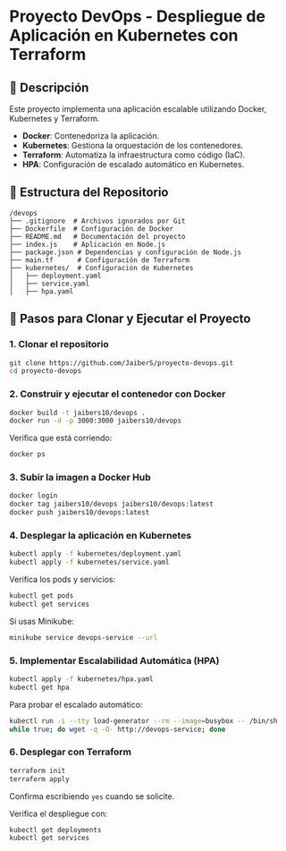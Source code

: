 # Proyecto DevOps - Despliegue de Aplicación en Kubernetes con Terraform

## 📌 Descripción
Este proyecto implementa una aplicación escalable utilizando Docker, Kubernetes y Terraform. 

- **Docker**: Contenedoriza la aplicación.
- **Kubernetes**: Gestiona la orquestación de los contenedores.
- **Terraform**: Automatiza la infraestructura como código (IaC).
- **HPA**: Configuración de escalado automático en Kubernetes.

## 📂 Estructura del Repositorio

```
/devops
├── .gitignore  # Archivos ignorados por Git
├── Dockerfile  # Configuración de Docker
├── README.md   # Documentación del proyecto
├── index.js    # Aplicación en Node.js
├── package.json # Dependencias y configuración de Node.js
├── main.tf      # Configuración de Terraform
├── kubernetes/  # Configuración de Kubernetes
│   ├── deployment.yaml
│   ├── service.yaml
│   ├── hpa.yaml
```

## 🚀 Pasos para Clonar y Ejecutar el Proyecto

### **1. Clonar el repositorio**
```bash
git clone https://github.com/JaiberS/proyecto-devops.git
cd proyecto-devops
```

### **2. Construir y ejecutar el contenedor con Docker**
```bash
docker build -t jaibers10/devops .
docker run -d -p 3000:3000 jaibers10/devops
```
Verifica que está corriendo:
```bash
docker ps
```

### **3. Subir la imagen a Docker Hub**
```bash
docker login
docker tag jaibers10/devops jaibers10/devops:latest
docker push jaibers10/devops:latest
```

### **4. Desplegar la aplicación en Kubernetes**
```bash
kubectl apply -f kubernetes/deployment.yaml
kubectl apply -f kubernetes/service.yaml
```
Verifica los pods y servicios:
```bash
kubectl get pods
kubectl get services
```
Si usas Minikube:
```bash
minikube service devops-service --url
```

### **5. Implementar Escalabilidad Automática (HPA)**
```bash
kubectl apply -f kubernetes/hpa.yaml
kubectl get hpa
```
Para probar el escalado automático:
```bash
kubectl run -i --tty load-generator --rm --image=busybox -- /bin/sh
while true; do wget -q -O- http://devops-service; done
```

### **6. Desplegar con Terraform**
```bash
terraform init
terraform apply
```
Confirma escribiendo `yes` cuando se solicite.

Verifica el despliegue con:
```bash
kubectl get deployments
kubectl get services
```

